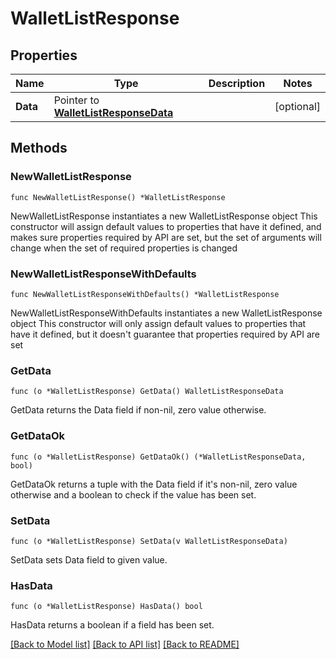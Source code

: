 # WalletListResponse

## Properties

Name | Type | Description | Notes
------------ | ------------- | ------------- | -------------
**Data** | Pointer to [**WalletListResponseData**](WalletListResponseData.md) |  | [optional] 

## Methods

### NewWalletListResponse

`func NewWalletListResponse() *WalletListResponse`

NewWalletListResponse instantiates a new WalletListResponse object
This constructor will assign default values to properties that have it defined,
and makes sure properties required by API are set, but the set of arguments
will change when the set of required properties is changed

### NewWalletListResponseWithDefaults

`func NewWalletListResponseWithDefaults() *WalletListResponse`

NewWalletListResponseWithDefaults instantiates a new WalletListResponse object
This constructor will only assign default values to properties that have it defined,
but it doesn't guarantee that properties required by API are set

### GetData

`func (o *WalletListResponse) GetData() WalletListResponseData`

GetData returns the Data field if non-nil, zero value otherwise.

### GetDataOk

`func (o *WalletListResponse) GetDataOk() (*WalletListResponseData, bool)`

GetDataOk returns a tuple with the Data field if it's non-nil, zero value otherwise
and a boolean to check if the value has been set.

### SetData

`func (o *WalletListResponse) SetData(v WalletListResponseData)`

SetData sets Data field to given value.

### HasData

`func (o *WalletListResponse) HasData() bool`

HasData returns a boolean if a field has been set.


[[Back to Model list]](../README.md#documentation-for-models) [[Back to API list]](../README.md#documentation-for-api-endpoints) [[Back to README]](../README.md)


